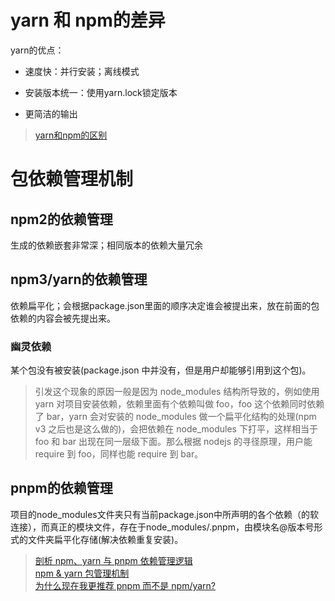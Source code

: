 # yarn 和 npm的差异

yarn的优点：

* 速度快：并行安装；离线模式

* 安装版本统一：使用yarn.lock锁定版本

* 更简洁的输出

> [yarn和npm的区别](https://blog.csdn.net/weixin_53430951/article/details/111132595)

# 包依赖管理机制

## npm2的依赖管理

生成的依赖嵌套非常深；相同版本的依赖大量冗余

## npm3/yarn的依赖管理

依赖扁平化；会根据package.json里面的顺序决定谁会被提出来，放在前面的包依赖的内容会被先提出来。

### 幽灵依赖

某个包没有被安装(package.json 中并没有，但是用户却能够引用到这个包)。

> 引发这个现象的原因一般是因为 node_modules 结构所导致的，例如使用 yarn 对项目安装依赖，依赖里面有个依赖叫做 foo，foo 这个依赖同时依赖了 bar，yarn 会对安装的 node_modules 做一个扁平化结构的处理(npm v3 之后也是这么做的)，会把依赖在 node_modules 下打平，这样相当于 foo 和 bar 出现在同一层级下面。那么根据 nodejs 的寻径原理，用户能 require 到 foo，同样也能 require 到 bar。

## pnpm的依赖管理

项目的node_modules文件夹只有当前package.json中所声明的各个依赖（的软连接），而真正的模块文件，存在于node_modules/.pnpm，由模块名@版本号形式的文件夹扁平化存储(解决依赖重复安装)。

> [剖析 npm、yarn 与 pnpm 依赖管理逻辑](https://blog.csdn.net/LuckyWinty/article/details/122694555)<br>
[npm & yarn 包管理机制](https://zhuanlan.zhihu.com/p/406490390)<br>
[为什么现在我更推荐 pnpm 而不是 npm/yarn?](https://baijiahao.baidu.com/s?id=1711230144929558160&wfr=spider&for=pc)